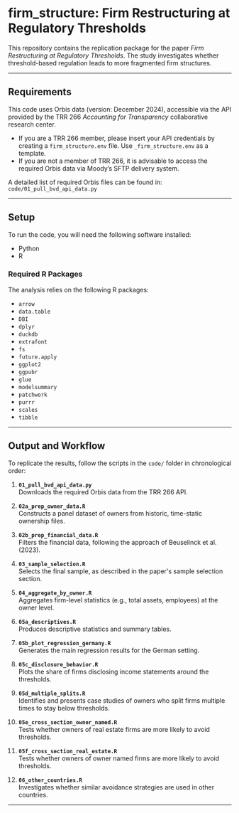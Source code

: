 # firm_structure: Firm Restructuring at Regulatory Thresholds

This repository contains the replication package for the paper *Firm Restructuring at Regulatory Thresholds*. The study investigates whether threshold-based regulation leads to more fragmented firm structures.

---

## Requirements

This code uses Orbis data (version: December 2024), accessible via the API provided by the TRR 266 *Accounting for Transparency* collaborative research center.

- If you are a TRR 266 member, please insert your API credentials by creating a `firm_structure.env` file. Use `_firm_structure.env` as a template.
- If you are not a member of TRR 266, it is advisable to access the required Orbis data via Moody’s SFTP delivery system.

A detailed list of required Orbis files can be found in:  
`code/01_pull_bvd_api_data.py`

---

## Setup

To run the code, you will need the following software installed:

- Python  
- R  

### Required R Packages

The analysis relies on the following R packages:

- `arrow`  
- `data.table`  
- `DBI`  
- `dplyr`  
- `duckdb`  
- `extrafont`  
- `fs`  
- `future.apply`  
- `ggplot2`  
- `ggpubr`  
- `glue`  
- `modelsummary`  
- `patchwork`  
- `purrr`  
- `scales`  
- `tibble`  

---

## Output and Workflow

To replicate the results, follow the scripts in the `code/` folder in chronological order:

1. **`01_pull_bvd_api_data.py`**  
   Downloads the required Orbis data from the TRR 266 API.

2. **`02a_prep_owner_data.R`**  
   Constructs a panel dataset of owners from historic, time-static ownership files.

3. **`02b_prep_financial_data.R`**  
   Filters the financial data, following the approach of Beuselinck et al. (2023).

4. **`03_sample_selection.R`**  
   Selects the final sample, as described in the paper's sample selection section.

5. **`04_aggregate_by_owner.R`**  
   Aggregates firm-level statistics (e.g., total assets, employees) at the owner level.

6. **`05a_descriptives.R`**  
   Produces descriptive statistics and summary tables.

7. **`05b_plot_regression_germany.R`**  
   Generates the main regression results for the German setting.

8. **`05c_disclosure_behavior.R`**  
   Plots the share of firms disclosing income statements around the thresholds.

9. **`05d_multiple_splits.R`**  
   Identifies and presents case studies of owners who split firms multiple times to stay below thresholds.

10. **`05e_cross_section_owner_named.R`**  
    Tests whether owners of real estate firms are more likely to avoid thresholds.

11. **`05f_cross_section_real_estate.R`**  
    Tests whether owners of owner named firms are more likely to avoid thresholds.

12. **`06_other_countries.R`**  
    Investigates whether similar avoidance strategies are used in other countries.

---
